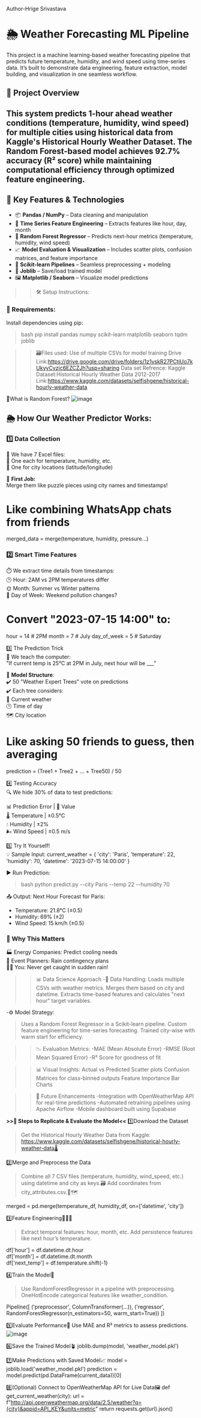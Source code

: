 Author-Hrige Srivastava
# 🌦️ Weather Forecasting ML Pipeline
This project is a machine learning-based weather forecasting pipeline that predicts future temperature, humidity, and wind speed using time-series data. It’s built to demonstrate data engineering, feature extraction, model building, and visualization in one seamless workflow.

## 🚀 Project Overview
This system predicts 1-hour ahead weather conditions (temperature, humidity, wind speed) for multiple cities using historical data from Kaggle's Historical Hourly Weather Dataset. The Random Forest-based model achieves 92.7% accuracy (R² score) while maintaining computational efficiency through optimized feature engineering.
---

## 🔧 Key Features & Technologies

- 📦 **Pandas / NumPy** – Data cleaning and manipulation  
- 🔁 **Time Series Feature Engineering** – Extracts features like hour, day, month  
- 🌲 **Random Forest Regressor** – Predicts next-hour metrics (temperature, humidity, wind speed)  
- 📈 **Model Evaluation & Visualization** – Includes scatter plots, confusion matrices, and feature importance  
- 🧠 **Scikit-learn Pipelines** – Seamless preprocessing + modeling  
- 💾 **Joblib** – Save/load trained model  
- 🖼️ **Matplotlib / Seaborn** – Visualize model predictions

>>🛠️ Setup Instructions:
### 🔗 Requirements:
Install dependencies using pip:
>bash
>pip install pandas numpy scikit-learn matplotlib seaborn tqdm joblib

>>🗃️Files used: Use of multiple CSVs for model training
Drive Link:https://drive.google.com/drive/folders/1z1vskR27PCtjUo7kUkyyCyzjc6EZCZJh?usp=sharing
Data set Refrence: Kaggle Dataset:Historical Hourly Weather Data 2012-2017 Link:https://www.kaggle.com/datasets/selfishgene/historical-hourly-weather-data

🌲What is Random Forest?
![image](https://github.com/user-attachments/assets/b614c6ba-5962-4fd2-86e5-3c3040282f38)


## 🌦️ How Our Weather Predictor Works:
### 1️⃣ Data Collection  
📂 We have 7 Excel files:  
📌 One each for temperature, humidity, etc.  
📌 One for city locations (latitude/longitude)

🧩 **First Job:**  
Merge them like puzzle pieces using city names and timestamps!
# Like combining WhatsApp chats from friends
merged_data = merge(temperature, humidity, pressure...)

### 2️⃣ Smart Time Features  
⏱️ We extract time details from timestamps:  
🕑 Hour: 2AM vs 2PM temperatures differ  
🌞 Month: Summer vs Winter patterns  
📅 Day of Week: Weekend pollution changes?

# Convert "2023-07-15 14:00" to:
hour = 14  # 2PM
month = 7  # July
day_of_week = 5  # Saturday

3️⃣ The Prediction Trick  
🧠 We teach the computer:  
"If current temp is 25°C at 2PM in July, next hour will be ___"

🌲 **Model Structure**:  
✔️ 50 "Weather Expert Trees" vote on predictions  
✔️ Each tree considers:  
📍 Current weather  
🕒 Time of day  
🗺️ City location  

# Like asking 50 friends to guess, then averaging
prediction = (Tree1 + Tree2 + ... + Tree50) / 50

4️⃣ Testing Accuracy  
🔍 We hide 30% of data to test predictions:

📊 Prediction Error | 🔢 Value      
🌡️ Temperature      | ±0.5°C       
💧 Humidity         | ±2%          
🌬️ Wind Speed       | ±0.5 m/s     

5️⃣ Try It Yourself!  
💡 Sample Input:
current_weather = {
    'city': 'Paris',
    'temperature': 22,
    'humidity': 70,
    'datetime': '2023-07-15 14:00:00'
}

▶️ Run Prediction:
>bash
>python predict.py --city Paris --temp 22 --humidity 70

📤 Output:
Next Hour Forecast for Paris:
- Temperature: 21.8°C (±0.5)
- Humidity: 69% (±2)
- Wind Speed: 15 km/h (±0.5)

### 🚀 Why This Matters  
🏭 Energy Companies: Predict cooling needs  
🎪 Event Planners: Rain contingency plans  
🧍‍♂️ You: Never get caught in sudden rain!

>>📊 Data Science Approach
-🧪 Data Handling:
>Loads multiple CSVs with weather metrics.
>Merges them based on city and datetime.
>Extracts time-based features and calculates "next hour" target variables.

-⚙️ Model Strategy:
>Uses a Random Forest Regressor in a Scikit-learn pipeline.
>Custom feature engineering for time-series forecasting.
>Trained city-wise with warm start for efficiency.

>>📉 Evaluation Metrics:
-MAE (Mean Absolute Error)
-RMSE (Root Mean Squared Error)
-R² Score for goodness of fit

>>📊 Visual Insights:
>Actual vs Predicted Scatter plots
>Confusion Matrices for class-binned outputs
>Feature Importance Bar Charts

>>🚀 Future Enhancements
-Integration with OpenWeatherMap API for real-time predictions
-Automated retraining pipelines using Apache Airflow
-Mobile dashboard built using Supabase

**>>🔁 Steps to Replicate & Evaluate the Model<<**
1️⃣Download the Dataset
>Get the Historical Hourly Weather Data from Kaggle:
https://www.kaggle.com/datasets/selfishgene/historical-hourly-weather-data🌡️

2️⃣Merge and Preprocess the Data
>Combine all 7 CSV files (temperature, humidity, wind_speed, etc.) using datetime and city as keys.🗃️
>Add coordinates from city_attributes.csv.📌🗺️

merged = pd.merge(temperature_df, humidity_df, on=['datetime', 'city'])

3️⃣Feature Engineering🧑🏻‍🔬
>Extract temporal features: hour, month, etc.
>Add persistence features like next hour’s temperature.

df['hour'] = df.datetime.dt.hour  
df['month'] = df.datetime.dt.month  
df['next_temp'] = df.temperature.shift(-1)

4️⃣Train the Model👟
>Use RandomForestRegressor in a pipeline with preprocessing.
>OneHotEncode categorical features like weather_condition.

Pipeline([
  ('preprocessor', ColumnTransformer(...)),
  ('regressor', RandomForestRegressor(n_estimators=50, warm_start=True))
])

5️⃣Evaluate Performance💯
Use MAE and R² metrics to assess predictions.
![image](https://github.com/user-attachments/assets/1ec0bc2f-8cec-4a21-b2cc-e50d7b2d82e6)

6️⃣Save the Trained Model🪴
joblib.dump(model, 'weather_model.pkl')

7️⃣Make Predictions with Saved Model📈
model = joblib.load('weather_model.pkl')
prediction = model.predict(pd.DataFrame(current_data))[0]

8️⃣(Optional) Connect to OpenWeatherMap API for Live Data🖼️
def get_current_weather(city):
url = f"http://api.openweathermap.org/data/2.5/weather?q={city}&appid=API_KEY&units=metric"
return requests.get(url).json()

